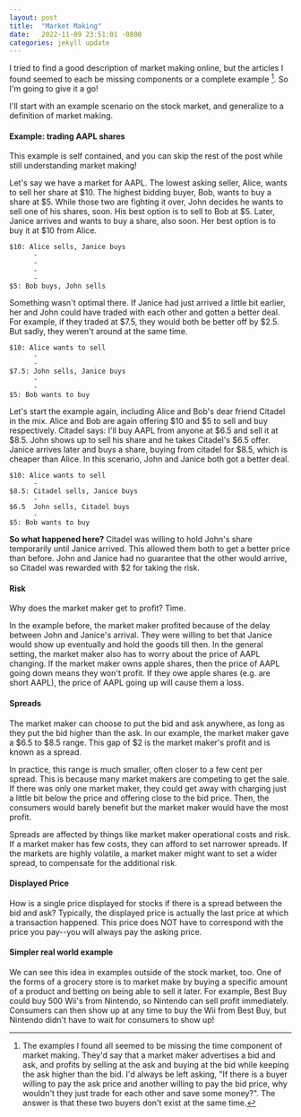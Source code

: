 ```yaml
---
layout: post
title:  "Market Making"
date:   2022-11-09 23:51:01 -0800
categories: jekyll update
---
```

I tried to find a good description of market making online, but the articles I found seemed to each be missing components or a complete example [^1]. So I'm going to give it a go!
<!-- This post won't attempt to cover all parts of market making, only offer a complete and self contained example. -->

I'll start with an example scenario on the stock market, and generalize to a definition of market making.

#### Example: trading AAPL shares

This example is self contained, and you can skip the rest of the post while still understanding market making! 

Let's say we have a market for AAPL. The lowest asking seller, Alice, wants to sell her share at $10. The highest bidding buyer, Bob, wants to buy a share at $5. While those two are fighting it over, John decides he wants to sell one of his shares, soon. His best option is to sell to Bob at $5. Later, Janice arrives and wants to buy a share, also soon. Her best option is to buy it at $10 from Alice.

```
$10: Alice sells, Janice buys
      -
      -
      -
      -
$5: Bob buys, John sells
``` 

Something wasn't optimal there. If Janice had just arrived a little bit earlier, her and John could have traded with each other and gotten a better deal. For example, if they traded at $7.5, they would both be better off by $2.5. But sadly, they weren't around at the same time.

```
$10: Alice wants to sell 
      -
      -
$7.5: John sells, Janice buys
      -
      -
$5: Bob wants to buy
``` 

Let's start the example again, including Alice and Bob's dear friend Citadel in the mix. Alice and Bob are again offering $10 and $5 to sell and buy respectively. Citadel says: I'll buy AAPL from anyone at $6.5 and sell it at $8.5. John shows up to sell his share and he takes Citadel's $6.5 offer. Janice arrives later and buys a share, buying from citadel for $8.5, which is cheaper than Alice. In this scenario, John and Janice both got a better deal.

```
$10: Alice wants to sell 
      -
$8.5: Citadel sells, Janice buys
      -
$6.5  John sells, Citadel buys
      -
$5: Bob wants to buy
``` 

**So what happened here?**
Citadel was willing to hold John's share temporarily until Janice arrived. This allowed them both to get a better price than before. John and Janice had no guarantee that the other would arrive, so Citadel was rewarded with $2 for taking the risk.

#### Risk
Why does the market maker get to profit? Time.

In the example before, the market maker profited because of the delay between John and Janice's arrival. They were willing to bet that Janice would show up eventually and hold the goods till then. In the general setting, the market maker also has to worry about the price of AAPL changing. If the market maker owns apple shares, then the price of AAPL going down means they won't profit. If they owe apple shares (e.g. are short AAPL), the price of AAPL going up will cause them a loss.

#### Spreads
The market maker can choose to put the bid and ask anywhere, as long as they put the bid higher than the ask. In our example, the market maker gave a $6.5 to $8.5 range. This gap of $2 is the market maker's profit and is known as a spread.

In practice, this range is much smaller, often closer to a few cent per spread. This is because many market makers are competing to get the sale. If there was only one market maker, they could get away with charging just a little bit below the price and offering close to the bid price. Then, the consumers would barely benefit but the market maker would have the most profit.

Spreads are affected by things like market maker operational costs and risk. If a market maker has few costs, they can afford to set narrower spreads. If the markets are highly volatile, a market maker might want to set a wider spread, to compensate for the additional risk.


#### Displayed Price

How is a single price displayed for stocks if there is a spread between the bid and ask? Typically, the displayed price is actually the last price at which a transaction happened. This price does NOT have to correspond with the price you pay--you will always pay the asking price.


#### Simpler real world example
We can see this idea in examples outside of the stock market, too. One of the forms of a grocery store is to market make by buying a specific amount of a product and betting on being able to sell it later. For example, Best Buy could buy 500 Wii's from Nintendo, so Nintendo can sell profit immediately. Consumers can then show up at any time to buy the Wii from Best Buy, but Nintendo didn't have to wait for consumers to show up!

[^1]: The examples I found all seemed to be missing the time component of market making. They'd say that a market maker advertises a bid and ask, and profits by selling at the ask and buying at the bid while keeping the ask higher than the bid. I'd always be left asking, "If there is a buyer willing to pay the ask price and another willing to pay the bid price, why wouldn't they just trade for each other and save some money?". The answer is that these two buyers don't exist at the same time.